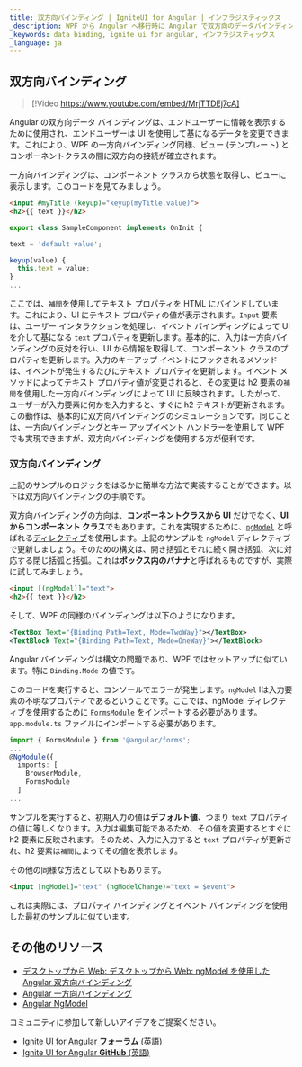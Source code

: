 ```yaml
---
title: 双方向バインディング | IgniteUI for Angular | インフラジスティックス
_description: WPF から Angular へ移行時に Angular で双方向のデータバインディングを作成する方法を説明します。
_keywords: data binding, ignite ui for angular, インフラジスティックス
_language: ja
---
```


## 双方向バインディング

> [!Video https://www.youtube.com/embed/MrjTTDEj7cA]

Angular の双方向データ バインディングは、エンドユーザーに情報を表示するために使用され、エンドユーザーは UI を使用して基になるデータを変更できます。これにより、WPF の一方向バインディング同様、ビュー (テンプレート) とコンポーネントクラスの間に双方向の接続が確立されます。

一方向バインディングは、コンポーネント クラスから状態を取得し、ビューに表示します。このコードを見てみましょう。
```html
<input #myTitle (keyup)="keyup(myTitle.value)">
<h2>{{ text }}</h2>
```
```typescript
export class SampleComponent implements OnInit {

text = 'default value';

keyup(value) {
  this.text = value;
}
...
```
ここでは、`補間`を使用してテキスト プロパティを HTML にバインドしています。これにより、UI にテキスト プロパティの値が表示されます。`Input` 要素は、ユーザー インタラクションを処理し、イベント バインディングによって UI を介して基になる `text` プロパティを更新します。基本的に、入力は一方向バインディングの反対を行い、UI から情報を取得して、コンポーネント クラスのプロパティを更新します。入力のキーアップ イベントにフックされるメソッドは、イベントが発生するたびにテキスト プロパティを更新します。イベント メソッドによってテキスト プロパティ値が変更されると、その変更は h2 要素の`補間`を使用した一方向バインディングによって UI に反映されます。したがって、ユーザーが入力要素に何かを入力すると、すぐに h2 テキストが更新されます。この動作は、基本的に双方向バインディングのシミュレーションです。同じことは、一方向バインディングとキー アップイベント ハンドラーを使用して WPF でも実現できますが、双方向バインディングを使用する方が便利です。

### 双方向バインディング

上記のサンプルのロジックをはるかに簡単な方法で実装することができます。以下は双方向バインディングの手順です。

双方向バインディングの方向は、**コンポーネントクラスから UI** だけでなく、**UI からコンポーネント クラス**でもあります。これを実現するために、[`ngModel`](https://angular.io/api/forms/NgModel) と呼ばれる[ディレクティブ](https://angular.io/api/core/Directive)を使用します。上記のサンプルを `ngModel` ディレクティブで更新しましょう。そのための構文は、開き括弧とそれに続く開き括弧、次に対応する閉じ括弧と括弧。これは**ボックス内のバナナ**と呼ばれるものですが、実際に試してみましょう。
```html
<input [(ngModel)]="text">
<h2>{{ text }}</h2>
```
そして、WPF の同様のバインディングは以下のようになります。
```xml
<TextBox Text="{Binding Path=Text, Mode=TwoWay}"></TextBox>
<TextBlock Text="{Binding Path=Text, Mode=OneWay}"></TextBlock>
```
Angular バインディングは構文の問題であり、WPF ではセットアップに似ています。特に `Binding.Mode` の値です。

このコードを実行すると、コンソールでエラーが発生します。`ngModel` lは入力要素の不明なプロパティであるということです。ここでは、ngModel ディレクティブを使用するために [`FormsModule`](https://angular.io/api/forms/FormsModule) をインポートする必要があります。`app.module.ts` ファイルにインポートする必要があります。
```typescript
import { FormsModule } from '@angular/forms';
...
@NgModule({
  imports: [
    BrowserModule,
    FormsModule
  ]
...
``` 
サンプルを実行すると、初期入力の値は**デフォルト値**、つまり `text` プロパティの値に等しくなります。入力は編集可能であるため、その値を変更するとすぐに h2 要素に反映されます。そのため、入力に入力すると `text` プロパティが更新され、h2 要素は`補間`によってその値を表示します。

その他の同様な方法として以下もあります。
```html
<input [ngModel]="text" (ngModelChange)="text = $event">
```
これは実際には、プロパティ バインディングとイベント バインディングを使用した最初のサンプルに似ています。


## その他のリソース
* [デスクトップから Web: デスクトップから Web: ngModel を使用した Angular 双方向バインディング](https://www.youtube.com/watch?v=MrjTTDEj7cA&list=PLG8rj6Rr0BU-AqcJMuwggKy0GMIkjkt3j)
* [Angular 一方向バインディング](one-way-binding.md)
* [Angular NgModel](https://angular.io/api/forms/NgModel)

<div class="divider--half"></div>
コミュニティに参加して新しいアイデアをご提案ください。

* [Ignite UI for Angular **フォーラム** (英語) ](https://www.infragistics.com/community/forums/f/ignite-ui-for-angular)
* [Ignite UI for Angular **GitHub** (英語) ](https://github.com/IgniteUI/igniteui-angular)

